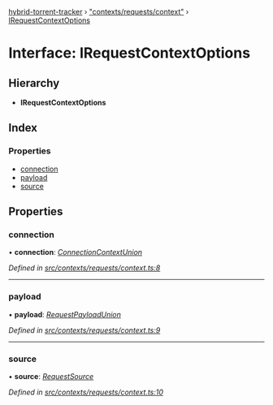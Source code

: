 [hybrid-torrent-tracker](../README.md) › ["contexts/requests/context"](../modules/_contexts_requests_context_.md) › [IRequestContextOptions](_contexts_requests_context_.irequestcontextoptions.md)

# Interface: IRequestContextOptions

## Hierarchy

* **IRequestContextOptions**

## Index

### Properties

* [connection](_contexts_requests_context_.irequestcontextoptions.md#connection)
* [payload](_contexts_requests_context_.irequestcontextoptions.md#payload)
* [source](_contexts_requests_context_.irequestcontextoptions.md#source)

## Properties

###  connection

• **connection**: *[ConnectionContextUnion](../modules/_interfaces_.md#connectioncontextunion)*

*Defined in [src/contexts/requests/context.ts:8](https://github.com/negezor/hybrid-torrent-tracker/blob/c8824be/src/contexts/requests/context.ts#L8)*

___

###  payload

• **payload**: *[RequestPayloadUnion](../modules/_interfaces_.md#requestpayloadunion)*

*Defined in [src/contexts/requests/context.ts:9](https://github.com/negezor/hybrid-torrent-tracker/blob/c8824be/src/contexts/requests/context.ts#L9)*

___

###  source

• **source**: *[RequestSource](../enums/_constants_.requestsource.md)*

*Defined in [src/contexts/requests/context.ts:10](https://github.com/negezor/hybrid-torrent-tracker/blob/c8824be/src/contexts/requests/context.ts#L10)*
